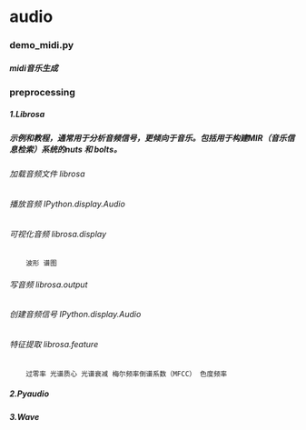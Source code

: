 # audio

### demo_midi.py
##### midi音乐生成


### preprocessing
##### 1.Librosa
##### 示例和教程，通常用于分析音频信号，更倾向于音乐。包括用于构建MIR（音乐信息检索）系统的nuts 和 bolts。
###### 加载音频文件   librosa
###### 播放音频  IPython.display.Audio
###### 可视化音频 librosa.display	
        波形 谱图
###### 写音频 librosa.output
###### 创建音频信号 IPython.display.Audio
###### 特征提取 librosa.feature
        过零率 光谱质心 光谱衰减 梅尔频率倒谱系数（MFCC） 色度频率
##### 2.Pyaudio
##### 3.Wave
